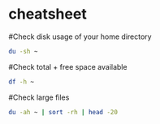 # cheatsheet

#Check disk usage of your home directory
```sh
du -sh ~
```
#Check total + free space available
```sh
df -h ~
```
#Check large files
```sh
du -ah ~ | sort -rh | head -20

